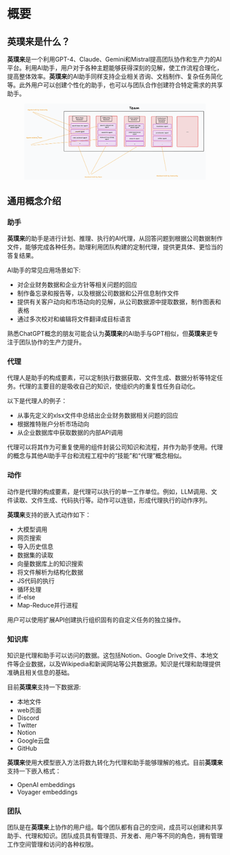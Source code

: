 # 概要

## 英璞来是什么？

**英璞来**是一个利用GPT-4、Claude、Gemini和Mistral提高团队协作和生产力的AI平台。利用AI助手，用户对于各种主题能够获得深刻的见解，使工作流程合理化，提高整体效率。**英璞来**的AI助手同样支持企业相关咨询、文档制作、复杂任务简化等。此外用户可以创建个性化的助手，也可以与团队合作创建符合特定需求的共享助手。

<figure><img src="../.gitbook/assets/image (5).png" alt=""><figcaption></figcaption></figure>

## 通用概念介绍

### 助手

**英璞来**的助手是进行计划、推理、执行的AI代理，从回答问题到根据公司数据制作文件，能够完成各种任务。助理利用团队构建的定制代理，提供更具体、更恰当的答复结果。

AI助手的常见应用场景如下:

* 对企业财务数据和企业方针等相关问题的回应
* 制作备忘录和报告等，以及根据公司数据和公开信息制作文件
* 提供有关客户动向和市场动向的见解，从公司数据源中提取数据，制作图表和表格
* 通过多次校对和编辑将文件翻译成目标语言

熟悉ChatGPT概念的朋友可能会认为**英璞来**的AI助手与GPT相似，但**英璞来**更专注于团队协作的生产力提升。

### 代理

代理人是助手的构成要素，可以定制执行数据获取、文件生成、数据分析等特定任务。代理的主要目的是吸收自己的知识，使组织内的重复性任务自动化。

以下是代理人的例子：

* 从事先定义的xlsx文件中总结出企业财务数据相关问题的回应
* 根据推特账户分析市场动向
* 从企业数据库中获取数据的内部API调用

代理可以将其作为可重复使用的组件封装公司知识和流程，并作为助手使用。代理的概念与其他AI助手平台和流程工程中的“技能”和“代理”概念相似。

### 动作

动作是代理的构成要素，是代理可以执行的单一工作单位。例如，LLM调用、文件读取、文件生成、代码执行等。动作可以连锁，形成代理执行的动作序列。

**英璞来**支持的嵌入式动作如下：

* 大模型调用
* 网页搜索
* 导入历史信息
* 数据集的读取
* 向量数据库上的知识搜索
* 将文件解析为结构化数据
* JS代码的执行
* 循环处理
* if-else
* Map-Reduce并行进程

用户可以使用扩展API创建执行组织固有的自定义任务的独立操作。


### 知识库

知识是代理和助手可以访问的数据。这包括Notion、Google Drive文件、本地文件等企业数据，以及Wikipedia和新闻网站等公共数据源。知识是代理和助理提供准确且相关信息的基础。

目前**英璞来**支持一下数据源:

* 本地文件
* web页面
* Discord
* Twitter
* Notion
* Google云盘
* GitHub

**英璞来**使用大模型嵌入方法将数九转化为代理和助手能够理解的格式。目前**英璞来**支持一下嵌入格式：

* OpenAI embeddings
* Voyager embeddings

### 团队

团队是在**英璞来**上协作的用户组。每个团队都有自己的空间，成员可以创建和共享助手、代理和知识。团队成员具有管理员、开发者、用户等不同的角色，拥有管理工作空间管理和访问的各种权限。